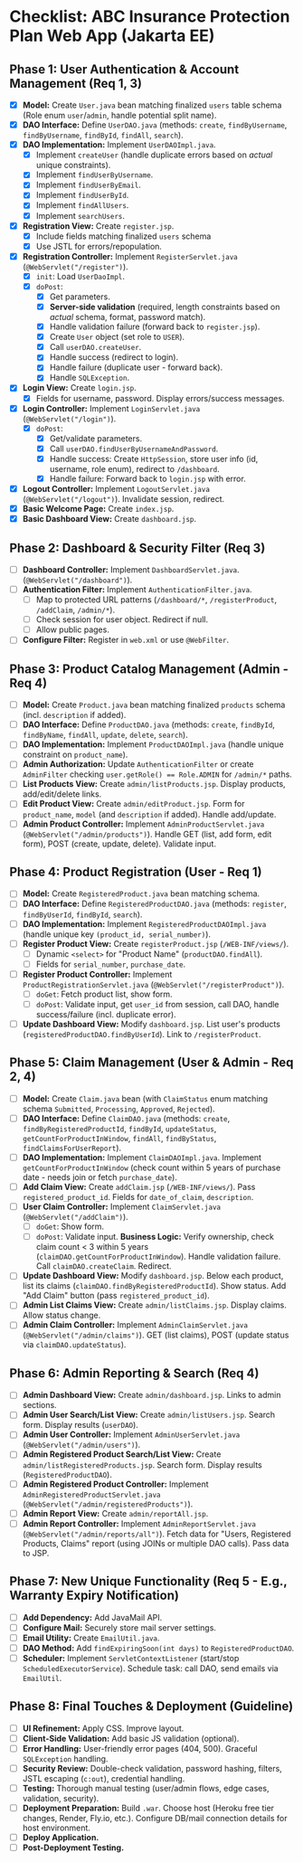 # Checklist: ABC Insurance Protection Plan Web App (Jakarta EE)

## Phase 1: User Authentication & Account Management (Req 1, 3)

-   [x] **Model:** Create `User.java` bean matching finalized `users` table schema  (Role enum `user`/`admin`, handle potential split name).
-   [x] **DAO Interface:** Define `UserDAO.java` (methods: `create`, `findByUsername`, `findByUsername`, `findById`, `findAll`, `search`).
-   [x] **DAO Implementation:** Implement `UserDAOImpl.java`.
    -   [x] Implement `createUser` (handle duplicate errors based on *actual* unique constraints).
    -   [x] Implement `findUserByUsername`.
    -   [x] Implement `findUserByEmail`.
    -   [x] Implement `findUserById`.
    -   [x] Implement `findAllUsers`.
    -   [x] Implement `searchUsers`.
-   [x] **Registration View:** Create `register.jsp`.
    -   [x] Include fields matching finalized `users` schema
    -   [x] Use JSTL for errors/repopulation.
-   [x] **Registration Controller:** Implement `RegisterServlet.java` (`@WebServlet("/register")`).
    -   [x] `init`: Load `UserDaoImpl`.
    -   [x] `doPost`:
        -   [x] Get parameters.
        -   [x] **Server-side validation** (required, length constraints based on *actual* schema, format, password match).
        -   [x] Handle validation failure (forward back to `register.jsp`).
        -   [x] Create `User` object (set role to `USER`).
        -   [x] Call `userDAO.createUser`.
        -   [x] Handle success (redirect to login).
        -   [x] Handle failure (duplicate user - forward back).
        -   [x] Handle `SQLException`.
-   [x] **Login View:** Create `login.jsp`.
    -   [x] Fields for username, password. Display errors/success messages.
-   [x] **Login Controller:** Implement `LoginServlet.java` (`@WebServlet("/login")`).
    -   [x] `doPost`:
        -   [x] Get/validate parameters.
        -   [x] Call `userDAO.findUserByUsernameAndPassword`.
        -   [x] Handle success: Create `HttpSession`, store user info (id, username, role enum), redirect to `/dashboard`.
        -   [x] Handle failure: Forward back to `login.jsp` with error.
-   [x] **Logout Controller:** Implement `LogoutServlet.java` (`@WebServlet("/logout")`). Invalidate session, redirect.
-   [x] **Basic Welcome Page:** Create `index.jsp`.
-   [x] **Basic Dashboard View:** Create `dashboard.jsp`.

## Phase 2: Dashboard & Security Filter (Req 3)
-   [ ] **Dashboard Controller:** Implement `DashboardServlet.java`. (`@WebServlet("/dashboard")`).
-   [ ] **Authentication Filter:** Implement `AuthenticationFilter.java`.
    -   [ ] Map to protected URL patterns (`/dashboard/*`, `/registerProduct`, `/addClaim`, `/admin/*`).
    -   [ ] Check session for user object. Redirect if null.
    -   [ ] Allow public pages.
-   [ ] **Configure Filter:** Register in `web.xml` or use `@WebFilter`.

## Phase 3: Product Catalog Management (Admin - Req 4)

-   [ ] **Model:** Create `Product.java` bean matching finalized `products` schema (incl. `description` if added).
-   [ ] **DAO Interface:** Define `ProductDAO.java` (methods: `create`, `findById`, `findByName`, `findAll`, `update`, `delete`, `search`).
-   [ ] **DAO Implementation:** Implement `ProductDAOImpl.java` (handle unique constraint on `product_name`).
-   [ ] **Admin Authorization:** Update `AuthenticationFilter` or create `AdminFilter` checking `user.getRole() == Role.ADMIN` for `/admin/*` paths.
-   [ ] **List Products View:** Create `admin/listProducts.jsp`. Display products, add/edit/delete links.
-   [ ] **Edit Product View:** Create `admin/editProduct.jsp`. Form for `product_name`, `model` (and `description` if added). Handle add/update.
-   [ ] **Admin Product Controller:** Implement `AdminProductServlet.java` (`@WebServlet("/admin/products")`). Handle GET (list, add form, edit form), POST (create, update, delete). Validate input.

## Phase 4: Product Registration (User - Req 1)

-   [ ] **Model:** Create `RegisteredProduct.java` bean matching schema.
-   [ ] **DAO Interface:** Define `RegisteredProductDAO.java` (methods: `register`, `findByUserId`, `findById`, `search`).
-   [ ] **DAO Implementation:** Implement `RegisteredProductDAOImpl.java` (handle unique key `(product_id, serial_number)`).
-   [ ] **Register Product View:** Create `registerProduct.jsp` (`/WEB-INF/views/`).
    -   [ ] Dynamic `<select>` for "Product Name" (`productDAO.findAll`).
    -   [ ] Fields for `serial_number`, `purchase_date`.
-   [ ] **Register Product Controller:** Implement `ProductRegistrationServlet.java` (`@WebServlet("/registerProduct")`).
    -   [ ] `doGet`: Fetch product list, show form.
    -   [ ] `doPost`: Validate input, get `user_id` from session, call DAO, handle success/failure (incl. duplicate error).
-   [ ] **Update Dashboard View:** Modify `dashboard.jsp`. List user's products (`registeredProductDAO.findByUserId`). Link to `/registerProduct`.

## Phase 5: Claim Management (User & Admin - Req 2, 4)

-   [ ] **Model:** Create `Claim.java` bean (with `ClaimStatus` enum matching schema `Submitted`, `Processing`, `Approved`, `Rejected`).
-   [ ] **DAO Interface:** Define `ClaimDAO.java` (methods: `create`, `findByRegisteredProductId`, `findById`, `updateStatus`, `getCountForProductInWindow`, `findAll`, `findByStatus`, `findClaimsForUserReport`).
-   [ ] **DAO Implementation:** Implement `ClaimDAOImpl.java`. Implement `getCountForProductInWindow` (check count within 5 years of purchase date - needs join or fetch `purchase_date`).
-   [ ] **Add Claim View:** Create `addClaim.jsp` (`/WEB-INF/views/`). Pass `registered_product_id`. Fields for `date_of_claim`, `description`.
-   [ ] **User Claim Controller:** Implement `ClaimServlet.java` (`@WebServlet("/addClaim")`).
    -   [ ] `doGet`: Show form.
    -   [ ] `doPost`: Validate input. **Business Logic:** Verify ownership, check claim count < 3 within 5 years (`claimDAO.getCountForProductInWindow`). Handle validation failure. Call `claimDAO.createClaim`. Redirect.
-   [ ] **Update Dashboard View:** Modify `dashboard.jsp`. Below each product, list its claims (`claimDAO.findByRegisteredProductId`). Show status. Add "Add Claim" button (pass `registered_product_id`).
-   [ ] **Admin List Claims View:** Create `admin/listClaims.jsp`. Display claims. Allow status change.
-   [ ] **Admin Claim Controller:** Implement `AdminClaimServlet.java` (`@WebServlet("/admin/claims")`). GET (list claims), POST (update status via `claimDAO.updateStatus`).

## Phase 6: Admin Reporting & Search (Req 4)

-   [ ] **Admin Dashboard View:** Create `admin/dashboard.jsp`. Links to admin sections.
-   [ ] **Admin User Search/List View:** Create `admin/listUsers.jsp`. Search form. Display results (`userDAO`).
-   [ ] **Admin User Controller:** Implement `AdminUserServlet.java` (`@WebServlet("/admin/users")`).
-   [ ] **Admin Registered Product Search/List View:** Create `admin/listRegisteredProducts.jsp`. Search form. Display results (`RegisteredProductDAO`).
-   [ ] **Admin Registered Product Controller:** Implement `AdminRegisteredProductServlet.java` (`@WebServlet("/admin/registeredProducts")`).
-   [ ] **Admin Report View:** Create `admin/reportAll.jsp`.
-   [ ] **Admin Report Controller:** Implement `AdminReportServlet.java` (`@WebServlet("/admin/reports/all")`). Fetch data for "Users, Registered Products, Claims" report (using JOINs or multiple DAO calls). Pass data to JSP.

## Phase 7: New Unique Functionality (Req 5 - E.g., Warranty Expiry Notification)

-   [ ] **Add Dependency:** Add JavaMail API.
-   [ ] **Configure Mail:** Securely store mail server settings.
-   [ ] **Email Utility:** Create `EmailUtil.java`.
-   [ ] **DAO Method:** Add `findExpiringSoon(int days)` to `RegisteredProductDAO`.
-   [ ] **Scheduler:** Implement `ServletContextListener` (start/stop `ScheduledExecutorService`). Schedule task: call DAO, send emails via `EmailUtil`.

## Phase 8: Final Touches & Deployment (Guideline)

-   [ ] **UI Refinement:** Apply CSS. Improve layout.
-   [ ] **Client-Side Validation:** Add basic JS validation (optional).
-   [ ] **Error Handling:** User-friendly error pages (404, 500). Graceful `SQLException` handling.
-   [ ] **Security Review:** Double-check validation, password hashing, filters, JSTL escaping (`c:out`), credential handling.
-   [ ] **Testing:** Thorough manual testing (user/admin flows, edge cases, validation, security).
-   [ ] **Deployment Preparation:** Build `.war`. Choose host (Heroku free tier changes, Render, Fly.io, etc.). Configure DB/mail connection details for host environment.
-   [ ] **Deploy Application.**
-   [ ] **Post-Deployment Testing.**